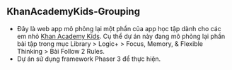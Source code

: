 ## KhanAcademyKids-Grouping
- Đây là web app mô phỏng lại một phần của app học tập dành cho các em nhỏ [Khan Academy Kids](https://play.google.com/store/apps/details?id=org.khankids.android). Cụ thể dự án này đang mô phỏng lại phần bài tập trong mục Library >  Logic+ > Focus, Memory, & Flexible Thinking > Bài Follow 2 Rules.
- Dự án sử dụng framework Phaser 3 để thực hiện.
